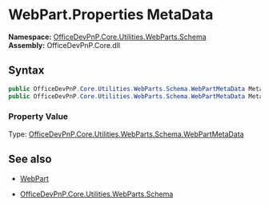 # WebPart.Properties MetaData
  

**Namespace:** [OfficeDevPnP.Core.Utilities.WebParts.Schema](OfficeDevPnP.Core.Utilities.WebParts.Schema.md)  
**Assembly:** OfficeDevPnP.Core.dll  
## Syntax
```C#
public OfficeDevPnP.Core.Utilities.WebParts.Schema.WebPartMetaData MetaData { get; }
public OfficeDevPnP.Core.Utilities.WebParts.Schema.WebPartMetaData MetaData { set; }
```

### Property Value
Type: [OfficeDevPnP.Core.Utilities.WebParts.Schema.WebPartMetaData](OfficeDevPnP.Core.Utilities.WebParts.Schema.WebPartMetaData.md) 

## See also
- [WebPart](WebPart.md) 

- [OfficeDevPnP.Core.Utilities.WebParts.Schema](OfficeDevPnP.Core.Utilities.WebParts.Schema.md)
